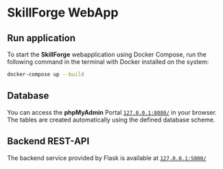 # SkillForge WebApp

## Run application

To start the **SkillForge** webapplication using Docker Compose, run the following command in the terminal with Docker installed on the system:

```bash
docker-compose up --build
```

## Database

You can access the **phpMyAdmin** Portal [`127.0.0.1:8080/`](http://127.0.0.1:8080/) in your browser.
The tables are created automatically using the defined database scheme.

## Backend REST-API

The backend service provided by Flask is available at [`127.0.0.1:5000/`](http://127.0.0.1:5000/)
